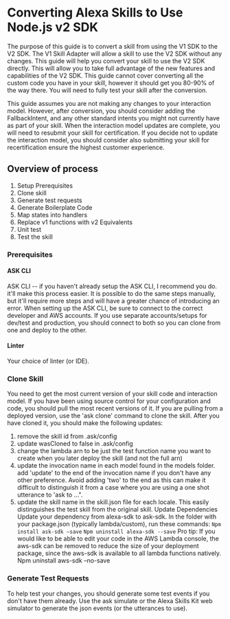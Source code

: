 # Converting Alexa Skills to Use Node.js v2 SDK
The purpose of this guide is to convert a skill from using the V1 SDK to the V2 SDK.  The V1 Skill Adapter will allow a skill to use the V2 SDK without any changes.  This guide will help you convert your skill to use the V2 SDK directly.  This will allow you to take full advantage of the new features and capabilities of the V2 SDK.  This guide cannot cover converting all the custom code you have in your skill, however it should get you 80-90% of the way there.  You will need to fully test your skill after the conversion.

This guide assumes you are not making any changes to your interaction model.  However, after conversion, you should consider adding the FallbackIntent, and any other standard intents you might not currently have as part of your skill.  When the interaction model updates are complete, you will need to resubmit your skill for certification.  If you decide not to update the interaction model, you should consider also submitting your skill for recertification ensure the highest customer experience.
## Overview of process
1.	Setup Prerequisites
2.	Clone skill
3.	Generate test requests
4.	Generate Boilerplate Code
5.	Map states into handlers
6.	Replace v1 functions with v2 Equivalents
7.	Unit test
8.	Test the skill

### Prerequisites
#### ASK CLI
ASK CLI -- if you haven't already setup the ASK CLI, I recommend you do.  it'll make this process easier.  It is possible to do the same steps manually, but it'll require more steps and will have a greater chance of introducing an error.
When setting up the ASK CLI, be sure to connect to the correct developer and AWS accounts.  If you use separate accounts/setups for dev/test and production, you should connect to both so you can clone from one and deploy to the other.
#### Linter
Your choice of linter (or IDE).

### Clone Skill
You need to get the most current version of your skill code and interaction model.  If you have been using source control for your configuration and code, you should pull the most recent versions of it.  If you are pulling from a deployed version, use the 'ask clone' command to clone the skill.  After you have cloned it, you should make the following updates:
1.	remove the skill id from .ask/config
2.	update wasCloned to false in .ask/config
3.	change the lambda arn to be just the test function name you want to create when you later deploy the skill (and not the full arn)
4.	update the invocation name in each model found in the models folder.  add 'update' to the end of the invocation name if you don't have any other preference.  Avoid adding 'two' to the end as this can make it difficult to distinguish it from a case where you are using a one shot utterance to 'ask <skill name> to ...".
5.	update the skill name in the skill.json file for each locale.  This easily distinguishes the test skill from the original skill.
Update Dependencies
Update your dependency from alexa-sdk to ask-sdk.  In the folder with your package.json (typically lambda/custom), run these commands:
```Npm install ask-sdk –save```
```Npm uninstall alexa-sdk --save```
Pro tip: If you would like to be able to edit your code in the AWS Lambda console, the aws-sdk can be removed to reduce the size of your deployment package, since the aws-sdk is available to all lambda functions natively.   Npm uninstall aws-sdk –no-save

### Generate Test Requests
To help test your changes, you should generate some test events if you don't have them already.  Use the ask simulate or the Alexa Skills Kit web simulator to generate the json events (or the utterances to use).